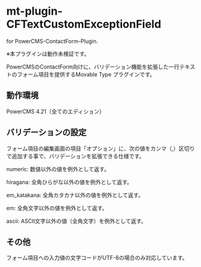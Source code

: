# mt-plugin-CFTextCustomExceptionField
for PowerCMS-ContactForm-Plugin.

※本プラグインは動作未検証です。

PowerCMSのContactForm向けに、バリデーション機能を拡張した一行テキストのフォーム項目を提供するMovable Type プラグインです。

## 動作環境
PowerCMS 4.21（全てのエディション）

## バリデーションの設定
フォーム項目の編集画面の項目「オプション」に、次の値をカンマ（,）区切りで追加する事で、バリデーションを拡張できる仕様です。

numeric:
数値以外の値を例外として返す。

hiragana:
全角ひらがな以外の値を例外として返す。

em_katakana:
全角カタカナ以外の値を例外として返す。

em:
全角文字以外の値を例外として返す。

ascii:
ASCII文字以外の値（全角文字）を例外として返す。

## その他
フォーム項目への入力値の文字コードがUTF-8の場合のみ対応しています。
